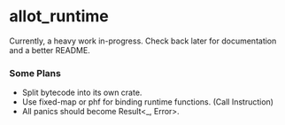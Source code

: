 # allot_runtime

Currently, a heavy work in-progress. Check back later for documentation and a better README.

### Some Plans

- Split bytecode into its own crate.
- Use fixed-map or phf for binding runtime functions. (Call Instruction)
- All panics should become Result<_, Error>.
